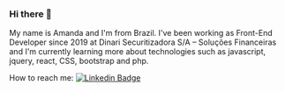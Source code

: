 ### Hi there 👋

My name is Amanda and I'm from Brazil. I've been working as Front-End Developer since 2019 at Dinari Securitizadora S/A – Soluções Financeiras and I'm currently learning more about technologies such as javascript, jquery, react, CSS, bootstrap and php.

How to reach me:
[![Linkedin Badge](https://img.shields.io/badge/-LinkedIn-blue?style=flat-square&logo=Linkedin&logoColor=white&link=https://www.linkedin.com/in/amanda-sabrina-aschar-jorge-942b6b101)](https://www.linkedin.com/in/amanda-sabrina-aschar-jorge-942b6b101)


<!--
**amandasabrina/amandasabrina** is a ✨ _special_ ✨ repository because its `README.md` (this file) appears on your GitHub profile.

Here are some ideas to get you started:

- 🔭 I’m currently working on ...
- 🌱 I’m currently learning ...
- 👯 I’m looking to collaborate on ...
- 🤔 I’m looking for help with ...
- 💬 Ask me about ...
- 📫 How to reach me: ...
- 😄 Pronouns: ...
- ⚡ Fun fact: ...
-->
